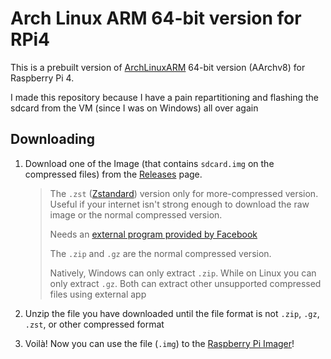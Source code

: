 # Arch Linux ARM 64-bit version for RPi4

This is a prebuilt version of [ArchLinuxARM](https://archlinuxarm.org/) 64-bit version (AArchv8) for Raspberry Pi 4. 

I made this repository because I have a pain repartitioning and flashing the sdcard from the VM (since I was on Windows) all over again

## Downloading

1. Download one of the Image (that contains `sdcard.img` on the compressed files) from the [Releases](https://github.com/vintheweirdass/archlinuxarm-rpi4-aarch64-prebuilt) page.
   > The `.zst` ([Zstandard](https://github.com/facebook/zstd)) version only for more-compressed version.
   > Useful if your internet isn't strong enough to download the raw image or the normal compressed version. 
   >
   > Needs an [external program provided by Facebook](https://github.com/facebook/zstd/releases)
   >
   > The `.zip` and `.gz` are the normal compressed version.
   >
   > Natively, Windows can only extract `.zip`. While on Linux you can only extract `.gz`.
   > Both can extract other unsupported compressed files using external app

2. Unzip the file you have downloaded until the file format is not `.zip`, `.gz`, `.zst`, or other compressed format

3. Voilà! Now you can use the file (`.img`) to the [Raspberry Pi Imager](https://www.raspberrypi.com/software/)!
